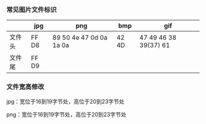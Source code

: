 ### 常见图片文件标识

|        | jpg   | png                     | bmp   | gif                   |
| ------ | ----- | ----------------------- | ----- | --------------------- |
| 文件头 | FF D8 | 89 50 4e 47 0d 0a 1a 0a | 42 4D | 47 49 46 38 39(37) 61 |
| 文件尾 | FF D9 |                         |       |                       |

### 文件宽高修改

jpg：宽位于16到19字节处，高位于20到23字节处

png：宽位于16到19字节处，高位于20到23字节处
